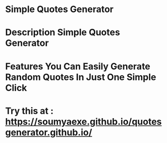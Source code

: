 # Simple Quotes Generator

# Description Simple Quotes Generator
 # Features You Can Easily Generate Random Quotes In Just One Simple Click 
 # Try this at : https://soumyaexe.github.io/quotesgenerator.github.io/ 
